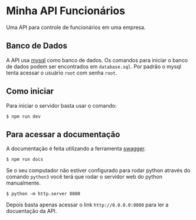 # Minha API Funcionários

Uma API para controle de funcionários em uma empresa.

## Banco de Dados

A API usa [mysql](https://www.mysql.com/) como banco de dados.
Os comandos para iniciar o banco de dados podem ser encontrados em `database.sql`.
Por padrão o mysql tenta acessar o usuário `root` com senha `root`.

## Como iniciar

Para iniciar o servidor basta usar o comando:

```
$ npm run dev
```

## Para acessar a documentação

A documentação é feita utilizando a ferramenta [swagger](https://swagger.io/).

```
$ npm run docs
```
Se o seu computador não estiver configurado para rodar python através do comando `python3` você terá que rodar o servidor web do python manualmente.

```
$ python -m http.server 8080
```

Depois basta apenas acessar o link `http://0.0.0.0:8080` para ler a docuentação da API.
